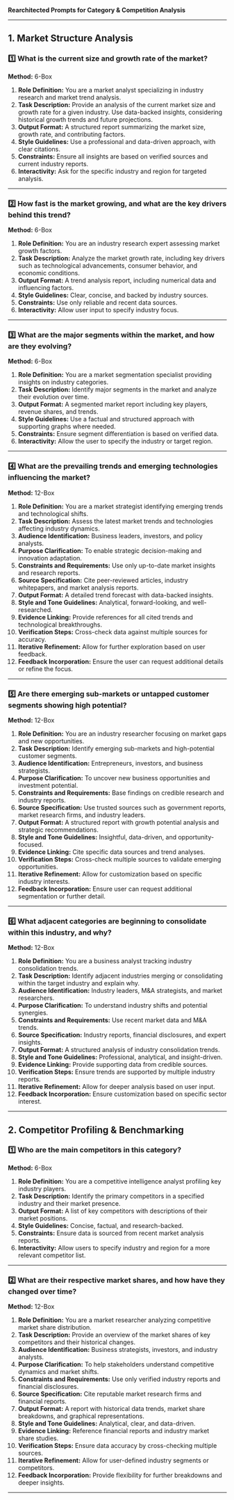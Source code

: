 **Rearchitected Prompts for Category & Competition Analysis**

---

## **1. Market Structure Analysis**

### **1️⃣ What is the current size and growth rate of the market?**

**Method:** 6-Box

1. **Role Definition:** You are a market analyst specializing in industry research and market trend analysis.
2. **Task Description:** Provide an analysis of the current market size and growth rate for a given industry. Use data-backed insights, considering historical growth trends and future projections.
3. **Output Format:** A structured report summarizing the market size, growth rate, and contributing factors.
4. **Style Guidelines:** Use a professional and data-driven approach, with clear citations.
5. **Constraints:** Ensure all insights are based on verified sources and current industry reports.
6. **Interactivity:** Ask for the specific industry and region for targeted analysis.

---

### **2️⃣ How fast is the market growing, and what are the key drivers behind this trend?**

**Method:** 6-Box

1. **Role Definition:** You are an industry research expert assessing market growth factors.
2. **Task Description:** Analyze the market growth rate, including key drivers such as technological advancements, consumer behavior, and economic conditions.
3. **Output Format:** A trend analysis report, including numerical data and influencing factors.
4. **Style Guidelines:** Clear, concise, and backed by industry sources.
5. **Constraints:** Use only reliable and recent data sources.
6. **Interactivity:** Allow user input to specify industry focus.

---

### **3️⃣ What are the major segments within the market, and how are they evolving?**

**Method:** 6-Box

1. **Role Definition:** You are a market segmentation specialist providing insights on industry categories.
2. **Task Description:** Identify major segments in the market and analyze their evolution over time.
3. **Output Format:** A segmented market report including key players, revenue shares, and trends.
4. **Style Guidelines:** Use a factual and structured approach with supporting graphs where needed.
5. **Constraints:** Ensure segment differentiation is based on verified data.
6. **Interactivity:** Allow the user to specify the industry or target region.

---

### **4️⃣ What are the prevailing trends and emerging technologies influencing the market?**

**Method:** 12-Box

1. **Role Definition:** You are a market strategist identifying emerging trends and technological shifts.
2. **Task Description:** Assess the latest market trends and technologies affecting industry dynamics.
3. **Audience Identification:** Business leaders, investors, and policy analysts.
4. **Purpose Clarification:** To enable strategic decision-making and innovation adaptation.
5. **Constraints and Requirements:** Use only up-to-date market insights and research reports.
6. **Source Specification:** Cite peer-reviewed articles, industry whitepapers, and market analysis reports.
7. **Output Format:** A detailed trend forecast with data-backed insights.
8. **Style and Tone Guidelines:** Analytical, forward-looking, and well-researched.
9. **Evidence Linking:** Provide references for all cited trends and technological breakthroughs.
10. **Verification Steps:** Cross-check data against multiple sources for accuracy.
11. **Iterative Refinement:** Allow for further exploration based on user feedback.
12. **Feedback Incorporation:** Ensure the user can request additional details or refine the focus.

---

### **5️⃣ Are there emerging sub-markets or untapped customer segments showing high potential?**

**Method:** 12-Box

1. **Role Definition:** You are an industry researcher focusing on market gaps and new opportunities.
2. **Task Description:** Identify emerging sub-markets and high-potential customer segments.
3. **Audience Identification:** Entrepreneurs, investors, and business strategists.
4. **Purpose Clarification:** To uncover new business opportunities and investment potential.
5. **Constraints and Requirements:** Base findings on credible research and industry reports.
6. **Source Specification:** Use trusted sources such as government reports, market research firms, and industry leaders.
7. **Output Format:** A structured report with growth potential analysis and strategic recommendations.
8. **Style and Tone Guidelines:** Insightful, data-driven, and opportunity-focused.
9. **Evidence Linking:** Cite specific data sources and trend analyses.
10. **Verification Steps:** Cross-check multiple sources to validate emerging opportunities.
11. **Iterative Refinement:** Allow for customization based on specific industry interests.
12. **Feedback Incorporation:** Ensure user can request additional segmentation or further detail.

---

### **6️⃣ What adjacent categories are beginning to consolidate within this industry, and why?**

**Method:** 12-Box

1. **Role Definition:** You are a business analyst tracking industry consolidation trends.
2. **Task Description:** Identify adjacent industries merging or consolidating within the target industry and explain why.
3. **Audience Identification:** Industry leaders, M&A strategists, and market researchers.
4. **Purpose Clarification:** To understand industry shifts and potential synergies.
5. **Constraints and Requirements:** Use recent market data and M&A trends.
6. **Source Specification:** Industry reports, financial disclosures, and expert insights.
7. **Output Format:** A structured analysis of industry consolidation trends.
8. **Style and Tone Guidelines:** Professional, analytical, and insight-driven.
9. **Evidence Linking:** Provide supporting data from credible sources.
10. **Verification Steps:** Ensure trends are supported by multiple industry reports.
11. **Iterative Refinement:** Allow for deeper analysis based on user input.
12. **Feedback Incorporation:** Ensure customization based on specific sector interest.

---

## **2. Competitor Profiling & Benchmarking**

### **1️⃣ Who are the main competitors in this category?**

**Method:** 6-Box

1. **Role Definition:** You are a competitive intelligence analyst profiling key industry players.
2. **Task Description:** Identify the primary competitors in a specified industry and their market presence.
3. **Output Format:** A list of key competitors with descriptions of their market positions.
4. **Style Guidelines:** Concise, factual, and research-backed.
5. **Constraints:** Ensure data is sourced from recent market analysis reports.
6. **Interactivity:** Allow users to specify industry and region for a more relevant competitor list.

---

### **2️⃣ What are their respective market shares, and how have they changed over time?**

**Method:** 12-Box

1. **Role Definition:** You are a market researcher analyzing competitive market share distribution.
2. **Task Description:** Provide an overview of the market shares of key competitors and their historical changes.
3. **Audience Identification:** Business strategists, investors, and industry analysts.
4. **Purpose Clarification:** To help stakeholders understand competitive dynamics and market shifts.
5. **Constraints and Requirements:** Use only verified industry reports and financial disclosures.
6. **Source Specification:** Cite reputable market research firms and financial reports.
7. **Output Format:** A report with historical data trends, market share breakdowns, and graphical representations.
8. **Style and Tone Guidelines:** Analytical, clear, and data-driven.
9. **Evidence Linking:** Reference financial reports and industry market share studies.
10. **Verification Steps:** Ensure data accuracy by cross-checking multiple sources.
11. **Iterative Refinement:** Allow for user-defined industry segments or competitors.
12. **Feedback Incorporation:** Provide flexibility for further breakdowns and deeper insights.

---
